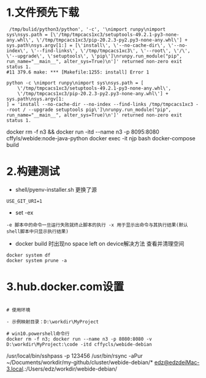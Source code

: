 # 1.文件预先下载 
```shell script
 /tmp/bulid/python3/python', '-c', '\nimport runpy\nimport sys\nsys.path = [\'/tmp/tmpcacs1xc3/setuptools-49.2.1-py3-none-any.whl\', \'/tmp/tmpcacs1xc3/pip-20.2.3-py2.py3-none-any.whl\'] + sys.path\nsys.argv[1:] = [\'install\', \'--no-cache-dir\', \'--no-index\', \'--find-links\', \'/tmp/tmpcacs1xc3\', \'--root\', \'/\', \'--upgrade\', \'setuptools\', \'pip\']\nrunpy.run_module("pip", run_name="__main__", alter_sys=True)\n']' returned non-zero exit status 1. 
#11 379.6 make: *** [Makefile:1255: install] Error 1 
``` 
```shell script 
python -c \nimport runpy\nimport sys\nsys.path = [
    \'/tmp/tmpcacs1xc3/setuptools-49.2.1-py3-none-any.whl\', 
    \'/tmp/tmpcacs1xc3/pip-20.2.3-py2.py3-none-any.whl\'] + sys.path\nsys.argv[1:
] = 'install --no-cache-dir --no-index --find-links /tmp/tmpcacs1xc3 --root / --upgrade setuptools pip\']\nrunpy.run_module("pip", run_name="__main__", alter_sys=True)\n']' returned non-zero exit status 1. 
``` 

docker rm -f n3 && docker run  -itd --name n3 -p 8095:8080 cffyls/webide:node-java-python
docker exec -it njp bash
docker-compose build

# 2.构建测试

- shell/pyenv-installer.sh 更换了源
```shell script
USE_GIT_URI=1
```
- set -ex
```shell script
-e 脚本中的命令一旦运行失败就终止脚本的执行 -x 用于显示出命令与其执行结果(默认shell脚本中只显示执行结果)

```
- docker build 时出现no space left on device解决方法
查看并清理空间
```shell script
docker system df
docker system prune -a
```

# 3.hub.docker.com设置
```shell script

# 使用环境

- 示例映射目录：D:\workdir\MyProject  

# win10.powershell命令行
docker rm -f n3; docker run --name n3 -p 8080:8080 -v  D:\workdir\MyProject:\code -itd cffycls/webide-debian
```

/usr/local/bin/sshpass -p 123456 /usr/bin/rsync -aPur ~/Documents/workdir/my-github/cluster/webide-debian/* edz@edzdeiMac-3.local.:/Users/edz/workdir/webide-debian/
